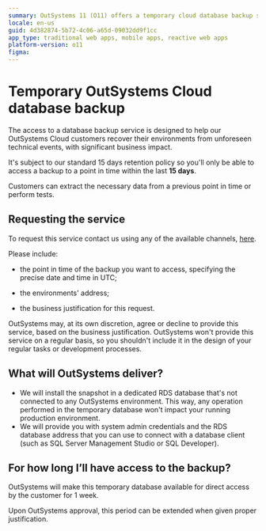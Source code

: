 ```yaml
---
summary: OutSystems 11 (O11) offers a temporary cloud database backup service with a 15-day retention policy for recovery from significant technical events.
locale: en-us
guid: 4d382874-5b72-4c06-a65d-09032dd9f1cc
app_type: traditional web apps, mobile apps, reactive web apps
platform-version: o11
figma:
---
```


# Temporary OutSystems Cloud database backup

The access to a database backup service is designed to help our OutSystems Cloud customers recover their environments from unforeseen technical events, with significant business impact.

It's subject to our standard 15 days retention policy so you'll only be able to access a backup to a point in time within the last **15 days**.

Customers can extract the necessary data from a previous point in time or perform tests.


## Requesting the service

To request this service contact us using any of the available channels, [here](https://success.outsystems.com/Support/Enterprise_Customers/OutSystems_Support/01_Contact_OutSystems_technical_support).

Please include:

- the point in time of the backup you want to access, specifying the precise date and time in UTC;

- the environments' address;

- the business justification for this request.

OutSystems may, at its own discretion, agree or decline to provide this service, based on the business justification. OutSystems won't provide this service on a regular basis, so you shouldn't include it in the design of your regular tasks or development processes.

## What will OutSystems deliver?

 - We will install the snapshot in a dedicated RDS database that's not connected to any OutSystems environment. This way, any operation performed in the temporary database won't impact your running production environment.
 - We will provide you with system admin credentials and the RDS database address that you can use to connect with a database client (such as SQL Server Management Studio or SQL Developer).

## For how long I’ll have access to the backup?

OutSystems will make this temporary database available for direct access by the customer for 1 week.

Upon OutSystems approval, this period can be extended when given proper justification.

 


